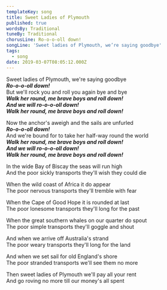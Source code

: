 ```yaml
---
templateKey: song
title: Sweet Ladies of Plymouth
published: true
wordsBy: Traditional
tuneBy: Traditional
chorusLine: Ro-o-o-oll down!
songLine: 'Sweet ladies of Plymouth, we’re saying goodbye'
tags:
  - song
date: 2019-03-07T08:05:12.000Z
---
```

Sweet ladies of Plymouth, we're saying goodbye\
***Ro-o-o-oll down!***\
But we'll rock you and roll you again bye and bye\
***Walk her round, me brave boys and roll down!***\
***And we will ro-o-o-oll down!***\
***Walk her round, me brave boys and roll down!***

Now the anchor's aweigh and the sails are unfurled\
***Ro-o-o-oll down!***\
And we're bound for to take her half-way round the world\
***Walk her round, me brave boys and roll down!***\
***And we will ro-o-o-oll down!***\
***Walk her round, me brave boys and roll down!***

In the wide Bay of Biscay the seas will run high\
And the poor sickly transports they'll wish they could die

When the wild coast of Africa it do appear\
The poor nervous transports they'll tremble with fear

When the Cape of Good Hope it is rounded at last\
The poor lonesome transports they'll long for the past

When the great southern whales on our quarter do spout\
The poor simple transports they'll goggle and shout

And when we arrive off Australia's strand\
The poor weary transports they'll long for the land

And when we set sail for old England's shore\
The poor stranded transports we'll see them no more

Then sweet ladies of Plymouth we'll pay all your rent\
And go roving no more till our money's all spent
